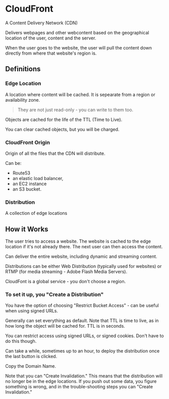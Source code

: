 # CloudFront

A Content Delivery Network (CDN) 

Delivers webpages and other webcontent based on the geographical location of the user, content and the server.

When the user goes to the website, the user will pull the content down directly from where that website's region is.

## Definitions

### Edge Location

A location where content will be cached. It is sepearate from a region or availability zone.

> They are not just read-only - you can write to them too.

Objects are cached for the life of the TTL (Time to Live).

You can clear cached objects, but you will be charged. 

### CloudFront Origin

Origin of all the files that the CDN will distribute. 

Can be: 

* Route53
* an elastic load balancer, 
* an EC2 instance
* an S3 bucket.

### Distribution

A collection of edge locations

## How it Works

The user tries to access a website. The website is cached to the edge location if it's not already there. The next user can then access the content.

Can deliver the entire website, including dynamic and streaming content. 

Distributions can be either Web Distribution (typically used for websites) or RTMP (for media streaming - Adobe Flash Media Servers).

CloudFont is a global service - you don't choose a region. 

### To set it up, you "Create a Distribution"

You have the option of choosing "Restrict Bucket Access" - can be useful when using signed URLs. 

Generally can set everything as default. Note that TTL is time to live, as in how long the object will be cached for. TTL is in seconds.

You can restrict access using signed URLs, or signed cookies. Don't have to do this though. 

Can take a while, sometimes up to an hour, to deploy the distribution once the last button is clicked. 

Copy the Domain Name. 

Note that you can "Create Invalidation." This means that the distribution will no longer be in the edge locations. If you push out some data, you figure something is wrong, and in the trouble-shooting steps you can "Create Invalidation."
